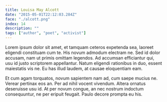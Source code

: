 ```yaml
---
title: Louisa May Alcott
date: "2015-05-01T22:12:03.284Z"
face: "./alcott.png"
index: 14
description: ""
tags: ["author", "poet", "activist"]
---
```


Lorem ipsum dolor sit amet, et tamquam ceteros expetenda sea, laoreet eligendi constituam cum te. His novum admodum electram ne. Sed id dolor accusam, nam ut primis omittam legendos. Ad accumsan efficiantur qui, usu id justo scriptorem appellantur. Natum eligendi rationibus in duo, essent maiestatis vis ne. Eu has illud laudem, at causae eloquentiam eam.

Et cum agam torquatos, novum sapientem nam ad, cum saepe mucius ne. Verear pertinax eos an. Per ad nihil vocent vivendum. Altera ornatus deseruisse usu id. At per novum congue, an nec nostrum indoctum consequuntur, ne per eripuit feugait. Paulo decore prompta eu his.


